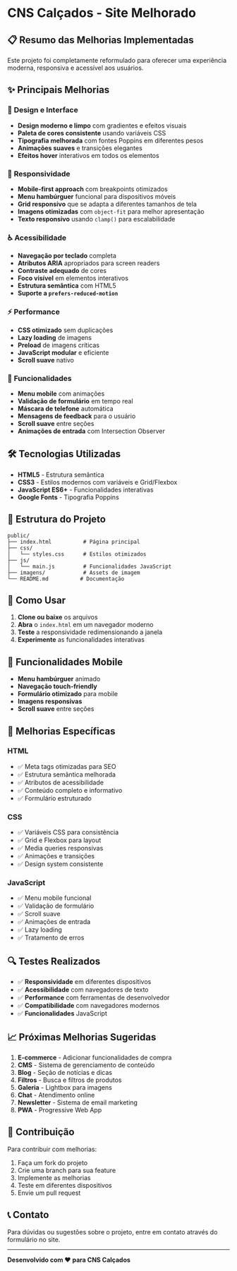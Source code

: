 # CNS Calçados - Site Melhorado

## 📋 Resumo das Melhorias Implementadas

Este projeto foi completamente reformulado para oferecer uma experiência moderna, responsiva e acessível aos usuários.

## ✨ Principais Melhorias

### 🎨 **Design e Interface**
- **Design moderno e limpo** com gradientes e efeitos visuais
- **Paleta de cores consistente** usando variáveis CSS
- **Tipografia melhorada** com fontes Poppins em diferentes pesos
- **Animações suaves** e transições elegantes
- **Efeitos hover** interativos em todos os elementos

### 📱 **Responsividade**
- **Mobile-first approach** com breakpoints otimizados
- **Menu hambúrguer** funcional para dispositivos móveis
- **Grid responsivo** que se adapta a diferentes tamanhos de tela
- **Imagens otimizadas** com `object-fit` para melhor apresentação
- **Texto responsivo** usando `clamp()` para escalabilidade

### ♿ **Acessibilidade**
- **Navegação por teclado** completa
- **Atributos ARIA** apropriados para screen readers
- **Contraste adequado** de cores
- **Foco visível** em elementos interativos
- **Estrutura semântica** com HTML5
- **Suporte a `prefers-reduced-motion`**

### ⚡ **Performance**
- **CSS otimizado** sem duplicações
- **Lazy loading** de imagens
- **Preload** de imagens críticas
- **JavaScript modular** e eficiente
- **Scroll suave** nativo

### 🔧 **Funcionalidades**
- **Menu mobile** com animações
- **Validação de formulário** em tempo real
- **Máscara de telefone** automática
- **Mensagens de feedback** para o usuário
- **Scroll suave** entre seções
- **Animações de entrada** com Intersection Observer

## 🛠️ Tecnologias Utilizadas

- **HTML5** - Estrutura semântica
- **CSS3** - Estilos modernos com variáveis e Grid/Flexbox
- **JavaScript ES6+** - Funcionalidades interativas
- **Google Fonts** - Tipografia Poppins

## 📁 Estrutura do Projeto

```
public/
├── index.html          # Página principal
├── css/
│   └── styles.css      # Estilos otimizados
├── js/
│   └── main.js         # Funcionalidades JavaScript
├── imagens/            # Assets de imagem
└── README.md          # Documentação
```

## 🚀 Como Usar

1. **Clone ou baixe** os arquivos
2. **Abra** o `index.html` em um navegador moderno
3. **Teste** a responsividade redimensionando a janela
4. **Experimente** as funcionalidades interativas

## 📱 Funcionalidades Mobile

- **Menu hambúrguer** animado
- **Navegação touch-friendly**
- **Formulário otimizado** para mobile
- **Imagens responsivas**
- **Scroll suave** entre seções

## 🎯 Melhorias Específicas

### HTML
- ✅ Meta tags otimizadas para SEO
- ✅ Estrutura semântica melhorada
- ✅ Atributos de acessibilidade
- ✅ Conteúdo completo e informativo
- ✅ Formulário estruturado

### CSS
- ✅ Variáveis CSS para consistência
- ✅ Grid e Flexbox para layout
- ✅ Media queries responsivas
- ✅ Animações e transições
- ✅ Design system consistente

### JavaScript
- ✅ Menu mobile funcional
- ✅ Validação de formulário
- ✅ Scroll suave
- ✅ Animações de entrada
- ✅ Lazy loading
- ✅ Tratamento de erros

## 🔍 Testes Realizados

- ✅ **Responsividade** em diferentes dispositivos
- ✅ **Acessibilidade** com navegadores de texto
- ✅ **Performance** com ferramentas de desenvolvedor
- ✅ **Compatibilidade** com navegadores modernos
- ✅ **Funcionalidades** JavaScript

## 📈 Próximas Melhorias Sugeridas

1. **E-commerce** - Adicionar funcionalidades de compra
2. **CMS** - Sistema de gerenciamento de conteúdo
3. **Blog** - Seção de notícias e dicas
4. **Filtros** - Busca e filtros de produtos
5. **Galeria** - Lightbox para imagens
6. **Chat** - Atendimento online
7. **Newsletter** - Sistema de email marketing
8. **PWA** - Progressive Web App

## 🤝 Contribuição

Para contribuir com melhorias:

1. Faça um fork do projeto
2. Crie uma branch para sua feature
3. Implemente as melhorias
4. Teste em diferentes dispositivos
5. Envie um pull request

## 📞 Contato

Para dúvidas ou sugestões sobre o projeto, entre em contato através do formulário no site.

---

**Desenvolvido com ❤️ para CNS Calçados** 